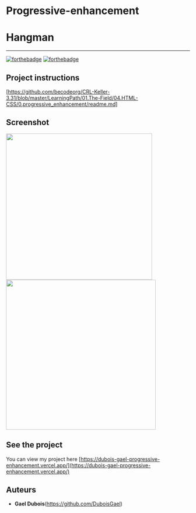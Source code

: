 # Progressive-enhancement

# Hangman

<hr>

[![forthebadge](https://forthebadge.com/images/badges/uses-html.svg)](https://forthebadge.com)
[![forthebadge](https://forthebadge.com/images/badges/uses-css.svg)](https://forthebadge.com)


## Project instructions

[https://github.com/becodeorg/CRL-Keller-3.31/blob/master/LearningPath/01.The-Field/04.HTML-CSS/0.progressive_enhancement/readme.md]


## Screenshot

<img src="./assets/image/hangman.png" style="width:400px;"/>  <img src="./assets/image/hangman1.png" style="width:410px;"/>


## See the project

You can view my project here [https://dubois-gael-progressive-enhancement.vercel.app/](https://dubois-gael-progressive-enhancement.vercel.app/)


## Auteurs
* **Gael Dubois**(https://github.com/DuboisGael)
